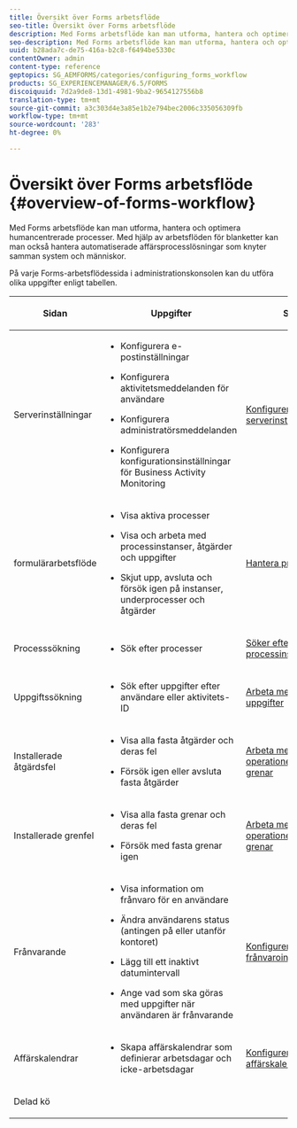 ```yaml
---
title: Översikt över Forms arbetsflöde
seo-title: Översikt över Forms arbetsflöde
description: Med Forms arbetsflöde kan man utforma, hantera och optimera humancentrerade processer. Med hjälp av arbetsflöden för blanketter kan man också hantera automatiserade affärsprocesslösningar som knyter samman system och människor.
seo-description: Med Forms arbetsflöde kan man utforma, hantera och optimera humancentrerade processer. Med hjälp av arbetsflöden för blanketter kan man också hantera automatiserade affärsprocesslösningar som knyter samman system och människor.
uuid: b28ada7c-de75-416a-b2c8-f6494be5330c
contentOwner: admin
content-type: reference
geptopics: SG_AEMFORMS/categories/configuring_forms_workflow
products: SG_EXPERIENCEMANAGER/6.5/FORMS
discoiquuid: 7d2a9de8-13d1-4981-9ba2-9654127556b8
translation-type: tm+mt
source-git-commit: a3c303d4e3a85e1b2e794bec2006c335056309fb
workflow-type: tm+mt
source-wordcount: '283'
ht-degree: 0%

---
```



# Översikt över Forms arbetsflöde {#overview-of-forms-workflow}

Med Forms arbetsflöde kan man utforma, hantera och optimera humancentrerade processer. Med hjälp av arbetsflöden för blanketter kan man också hantera automatiserade affärsprocesslösningar som knyter samman system och människor.

På varje Forms-arbetsflödessida i administrationskonsolen kan du utföra olika uppgifter enligt tabellen.

<table>
 <thead>
  <tr>
   <th><p>Sidan</p></th>
   <th><p>Uppgifter</p></th>
   <th><p>Se</p></th>
  </tr>
 </thead>
 <tbody>
  <tr>
   <td><p>Serverinställningar</p></td>
   <td>
    <ul>
     <li><p>Konfigurera e-postinställningar</p></li>
     <li><p>Konfigurera aktivitetsmeddelanden för användare</p></li>
     <li><p>Konfigurera administratörsmeddelanden</p></li>
     <li><p>Konfigurera konfigurationsinställningar för Business Activity Monitoring </p></li>
    </ul></td>
   <td><p><a href="/help/forms/using/admin-help/configuring-server-settings.md#configuring-server-settings">Konfigurerar serverinställningar</a></p></td>
  </tr>
  <tr>
   <td><p>formulärarbetsflöde</p></td>
   <td>
    <ul>
     <li><p>Visa aktiva processer</p></li>
     <li><p>Visa och arbeta med processinstanser, åtgärder och uppgifter</p></li>
     <li><p>Skjut upp, avsluta och försök igen på instanser, underprocesser och åtgärder</p></li>
    </ul></td>
   <td><p><a href="/help/forms/using/admin-help/processes.md#managing-processes">Hantera processer</a></p></td>
  </tr>
  <tr>
   <td><p>Processsökning</p></td>
   <td>
    <ul>
     <li><p>Sök efter processer</p></li>
    </ul></td>
   <td><p><a href="/help/forms/using/admin-help/searching-process-instances.md#searching-for-process-instances">Söker efter processinstanser</a></p></td>
  </tr>
  <tr>
   <td><p>Uppgiftssökning</p></td>
   <td>
    <ul>
     <li><p>Sök efter uppgifter efter användare eller aktivitets-ID</p></li>
    </ul></td>
   <td><p><a href="/help/forms/using/admin-help/tasks.md#working-with-tasks">Arbeta med uppgifter</a></p></td>
  </tr>
  <tr>
   <td><p>Installerade åtgärdsfel</p></td>
   <td>
    <ul>
     <li><p>Visa alla fasta åtgärder och deras fel</p></li>
     <li><p>Försök igen eller avsluta fasta åtgärder</p></li>
    </ul></td>
   <td><p><a href="/help/forms/using/admin-help/stalled-operations-branches.md#working-with-stalled-operations-and-branches">Arbeta med fasta operationer och grenar</a></p></td>
  </tr>
  <tr>
   <td><p>Installerade grenfel</p></td>
   <td>
    <ul>
     <li><p>Visa alla fasta grenar och deras fel</p></li>
     <li><p>Försök med fasta grenar igen</p></li>
    </ul></td>
   <td><p><a href="/help/forms/using/admin-help/stalled-operations-branches.md#working-with-stalled-operations-and-branches">Arbeta med fasta operationer och grenar</a></p></td>
  </tr>
  <tr>
   <td><p>Frånvarande</p></td>
   <td>
    <ul>
     <li><p>Visa information om frånvaro för en användare</p></li>
     <li><p>Ändra användarens status (antingen på eller utanför kontoret)</p></li>
     <li><p>Lägg till ett inaktivt datumintervall </p></li>
     <li><p>Ange vad som ska göras med uppgifter när användaren är frånvarande</p></li>
    </ul></td>
   <td><p><a href="/help/forms/using/admin-help/configuring-out-office-settings.md#configuring-out-of-office-settings">Konfigurerar frånvaroinställningar</a></p></td>
  </tr>
  <tr>
   <td><p>Affärskalendrar</p></td>
   <td>
    <ul>
     <li><p>Skapa affärskalendrar som definierar arbetsdagar och icke-arbetsdagar</p></li>
    </ul></td>
   <td><p><a href="/help/forms/using/admin-help/configuring-business-calendars.md#configuring-business-calendars">Konfigurera affärskalendrar</a></p></td>
  </tr>
  <tr>
   <td><p>Delad kö</p></td>
   <td><p></p></td>
   <td><p></p></td>
  </tr>
 </tbody>
</table>

